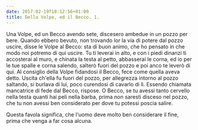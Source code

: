 ```yaml
---
date: 2017-02-19T18:12:56+01:00
title: Della Volpe, ed il Becco. 1.
---
```

Una Volpe, ed un Becco avendo sete, discesero ambedue in un pozzo per bere.
Quando ebbero bevuto, non trovando lor la via di potere dal pozzo uscire, disse
le Volpe al Becco: sta di buon animo, che ho pensato in che modo noi potremo di
qui uscire. Tu ti leverai in alto, e con i piedi dinanzi ti accosterai al muro,
e chinata la testa al petto, abbasserai le corna, ed io per le tue spalle
e corna salendo, salterò fuori del pozzo e poi anco te leverò di qui. Al
consiglio della Volpe fidandosi il Becco, fece come quella aveva detto. Uscita
ch'ella fu fuori del pozzo, per allegrezza intorno al pozzo saltando, si
burlava di lui, poco curendosi di cavarlo di lì. Essendo chiamata mancatrice di
fede dal Becco, rispose. O Becco, se tu avessi tanto cervello nella testa
quanti hai peli nella barba, prima non saresti disceso nel pozzo, che tu non
avessi ben considerato per dove tu potessi poscia salire.

Questa favola significa, che l'uomo deve molto ben considerare il fine, prima
che venga a far cosa alcuna.
